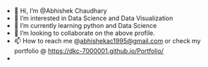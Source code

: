 - 👋 Hi, I’m @Abhishek Chaudhary
- 👀 I’m interested in Data Science and Data Visualization
- 🌱 I’m currently learning python and Data Science
- 💞️ I’m looking to collaborate on the above profile.
- 📫 How to reach me @abhishekac1995@gmail.com or check my portfolio @ https://dkc-7000001.github.io/Portfolio/
- 

<!---
dKC-7000001/dKC-7000001 is a ✨ special ✨ repository because its `README.md` (this file) appears on your GitHub profile.
You can click the Preview link to take a look at your changes.
--->
